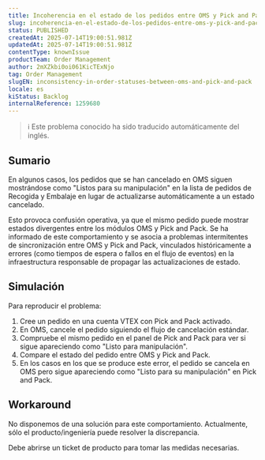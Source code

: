 ```yaml
---
title: Incoherencia en el estado de los pedidos entre OMS y Pick and Pack
slug: incoherencia-en-el-estado-de-los-pedidos-entre-oms-y-pick-and-pack
status: PUBLISHED
createdAt: 2025-07-14T19:00:51.981Z
updatedAt: 2025-07-14T19:00:51.981Z
contentType: knownIssue
productTeam: Order Management
author: 2mXZkbi0oi061KicTExNjo
tag: Order Management
slugEN: inconsistency-in-order-statuses-between-oms-and-pick-and-pack
locale: es
kiStatus: Backlog
internalReference: 1259680
---
```


>ℹ️ Este problema conocido ha sido traducido automáticamente del inglés.

## Sumario



En algunos casos, los pedidos que se han cancelado en OMS siguen mostrándose como "Listos para su manipulación" en la lista de pedidos de Recogida y Embalaje en lugar de actualizarse automáticamente a un estado cancelado.

Esto provoca confusión operativa, ya que el mismo pedido puede mostrar estados divergentes entre los módulos OMS y Pick and Pack. Se ha informado de este comportamiento y se asocia a problemas intermitentes de sincronización entre OMS y Pick and Pack, vinculados históricamente a errores (como tiempos de espera o fallos en el flujo de eventos) en la infraestructura responsable de propagar las actualizaciones de estado.

## Simulación



Para reproducir el problema:


1. Cree un pedido en una cuenta VTEX con Pick and Pack activado.
2. En OMS, cancele el pedido siguiendo el flujo de cancelación estándar.
3. Compruebe el mismo pedido en el panel de Pick and Pack para ver si sigue apareciendo como "Listo para manipulación".
4. Compare el estado del pedido entre OMS y Pick and Pack.
5. En los casos en los que se produce este error, el pedido se cancela en OMS pero sigue apareciendo como "Listo para su manipulación" en Pick and Pack.

## Workaround



No disponemos de una solución para este comportamiento. Actualmente, sólo el producto/ingeniería puede resolver la discrepancia.

Debe abrirse un ticket de producto para tomar las medidas necesarias.




